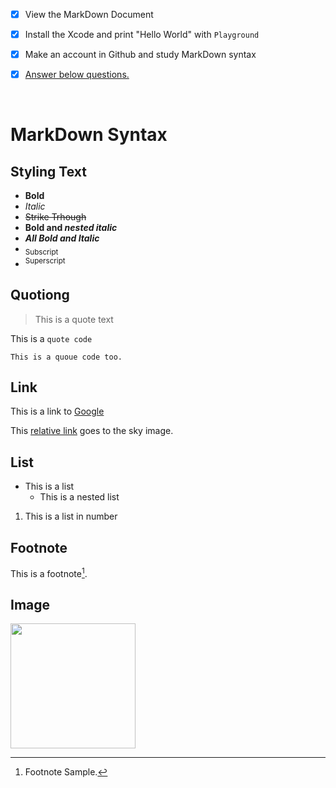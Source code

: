 - [x] View the MarkDown Document
- [x] Install the Xcode and print "Hello World" with `Playground`
- [x] Make an account in Github and study MarkDown syntax
- [x] [Answer below questions.](/Questions.md)


<br/>

# MarkDown Syntax

## Styling Text
- **Bold**
- *Italic*
- ~~Strike Trhough~~
- **Bold and _nested italic_**
- ***All Bold and Italic***
- <sub>Subscript</sub>
- <sup>Superscript</sup>

## Quotiong
> This is a quote text

This is a `quote code`
```
This is a quoue code too.
```
## Link
This is a link to [Google](https://www.google.com/)

This [relative link](/sky.jpeg) goes to the sky image.

## List
- This is a list
  - This is a nested list
1. This is a list in number

## Footnote
This is a footnote[^1].

[^1]: Footnote Sample.

## Image
<img src="https://user-images.githubusercontent.com/106911494/178134448-8a411889-3bee-4126-ab08-9a06dd1cf089.jpeg" width="200"/>
<!--![KakaoTalk_Photo_2022-07-10-15-50-31](https://user-images.githubusercontent.com/106911494/178134448-8a411889-3bee-4126-ab08-9a06dd1cf089.jpeg)-->
